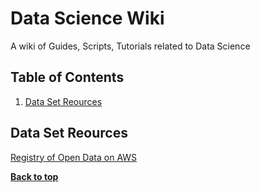 Data Science Wiki
==========

A wiki of Guides, Scripts, Tutorials related to Data Science



Table of Contents
-----------------

  1. [Data Set Reources](#Data-Set-Reources)

           
           
## Data Set Reources

[Registry of Open Data on AWS](https://registry.opendata.aws)



**[Back to top](#table-of-contents)**

